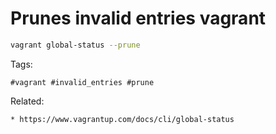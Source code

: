 # Prunes invalid entries vagrant
```bash
vagrant global-status --prune
```

Tags:
```
#vagrant #invalid_entries #prune
```

Related:
```
* https://www.vagrantup.com/docs/cli/global-status
```
